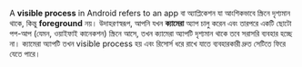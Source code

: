 A **visible process** in Android refers to an app বা অ্যাপ্লিকেশন যা আংশিকভাবে স্ক্রিনে দৃশ্যমান থাকে, কিন্তু **foreground** নয়। উদাহরণস্বরূপ, আপনি যখন **ক্যামেরা** অ্যাপ চালু করেন এবং তারপরে একটি ছোটো পপ-আপ (যেমন, ওয়াইফাই কানেকশন) স্ক্রিনে আসে, তখন ক্যামেরা অ্যাপটি দৃশ্যমান থাকে তবে সরাসরি ব্যবহার হচ্ছে না। ক্যামেরা অ্যাপটি তখন visible process হয় এবং রিসোর্স ধরে রাখে যাতে ব্যবহারকারী দ্রুত সেটিতে ফিরে যেতে পারে।
